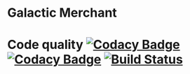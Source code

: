 # Galactic Merchant

Code quality [![Codacy Badge](https://api.codacy.com/project/badge/Grade/107800339e2f463388db2628a80bf7e8)](https://www.codacy.com/app/jcalonsoh/Galactic_Merchant?utm_source=github.com&amp;utm_medium=referral&amp;utm_content=jcalonsoh/Galactic_Merchant&amp;utm_campaign=Badge_Grade) [![Codacy Badge](https://api.codacy.com/project/badge/Coverage/107800339e2f463388db2628a80bf7e8)](https://www.codacy.com/app/jcalonsoh/Galactic_Merchant?utm_source=github.com&utm_medium=referral&utm_content=jcalonsoh/Galactic_Merchant&utm_campaign=Badge_Coverage) [![Build Status](https://travis-ci.org/jcalonsoh/Galactic_Merchant.svg?branch=master)](https://travis-ci.org/jcalonsoh/Galactic_Merchant)
======================
